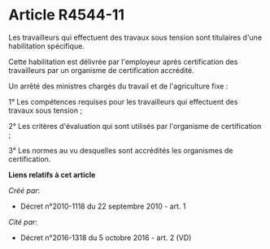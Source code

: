 # Article R4544-11

Les travailleurs qui effectuent des travaux sous tension sont titulaires d'une habilitation spécifique. 

Cette habilitation est délivrée par l'employeur après certification des travailleurs par un organisme de certification
accrédité. 

Un arrêté des ministres chargés du travail et de l'agriculture fixe : 

1° Les compétences requises pour les travailleurs qui effectuent des travaux sous tension ; 

2° Les critères d'évaluation qui sont utilisés par l'organisme de certification ; 

3° Les normes au vu desquelles sont accrédités les organismes de certification.

**Liens relatifs à cet article**

_Créé par_:

  - Décret n°2010-1118 du 22 septembre 2010 - art. 1

_Cité par_:

  - Décret n°2016-1318 du 5 octobre 2016 - art. 2 (VD)
